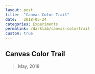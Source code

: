 ```yaml
---
layout: post
title:  "Canvas Color Trail"
date:   2018-05-24
categories: Experiments
permalink: /darklab/canvas-colortrail
custom: true
---
```


## Canvas Color Trail
> May, 2018